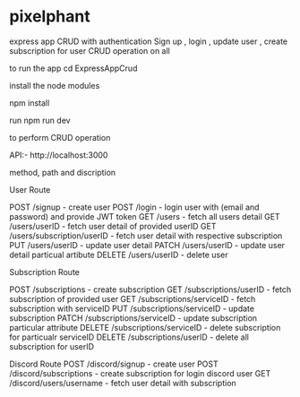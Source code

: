 # pixelphant
 express app CRUD with authentication
Sign up , login , update user , create subscription for user 
CRUD operation on all 

to run the app 
cd ExpressAppCrud

install the node modules 

npm install

run 
npm run dev

to perform CRUD operation

API:- http://localhost:3000

method, path and discription

User Route

POST /signup - create user
POST /login - login user with (email and password) and provide JWT token 
GET /users - fetch all users detail
GET /users/userID - fetch user detail of provided userID
GET /users/subscription/userID - fetch user detail with respective subscription
PUT /users/userID - update user detail
PATCH /users/userID - update user detail particual artibute
DELETE /users/userID - delete user

Subscription Route

POST /subscriptions - create subscription
GET /subscriptions/userID - fetch subscription of provided user
GET /subscriptions/serviceID - fetch subscription with serviceID
PUT /subscriptions/serviceID - update subscription
PATCH /subscriptions/serviceID - update subscription particular attribute
DELETE /subscriptions/serviceID - delete subscription for particualr serviceID
DELETE /subscriptions/userID - delete all subscription for userID

Discord Route
POST /discord/signup - create user 
POST /discord/subscriptions - create subscription for login discord user
GET /discord/users/username - fetch user detail with subscription  
